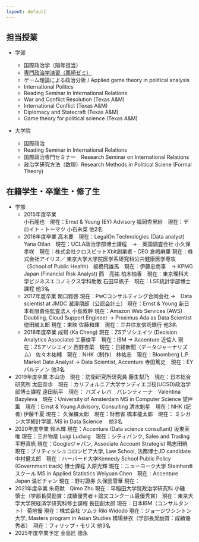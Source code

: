 ```yaml
---
layout: default
---
```


## 担当授業
- 学部
  - 国際政治学（隔年担当）
  - [専門政治学演習（栗崎ゼミ）](./u-seminar-j.html)
  - ゲーム理論による政治分析 / Applied game theory in political analysis
  - International Politics
  - Reading Seminar in International Relations
  - War and Conflict Resolution (Texas A&M)
  - International Conflict (Texas A&M)
  - Diplomacy and Statecraft (Texas A&M)
  - Game theory for political science (Texas A&M)

- 大学院
  - 国際政治
  - Reading Seminar in International Relations
  - 国際政治専門セミナー　Research Seminar on International Relations
  - 政治学研究方法（数理）Research Methods in Political Sciene (Formal Theory)

## 在籍学生・卒業生・修了生
- 学部
  - 2015年度卒業 <br>
    小石隆也　現在：Ernst & Young (EY) Advisory
    福岡杏里紗　現在：デロイト・トーマツ
    小石未菜
    他2名
  - 2016年度卒業
    高木要　現在：LegalOn Technologies (Data analyst)
    Yana Otlan　現在：UCLA政治学部博士課程　→　英国調査会社
    小久保孝咲　現在：株式会社クロスビットXbit創業者・CEO
    倉嶋麻里 現在：株式会社アイリス／ 東京大学大学院医学系研究科公共健康医学専攻（School of Public Health）
    板橋飛雄馬　現在：伊藤忠商事　→ KPMG Japan (Financial Risk Analyst)
    西　亮祐
    柏木柚香　現在：東京理科大学ビジネスエコノミクス学科助教
    石田早帆子　現在：LSE統計学部博士課程
    他3名
  - 2017年度卒業
    関口雅啓 現在：PwCコンサルティング合同会社 →　Data scientist at JMDC
    瀧澤朋郎（公認会計士） 現在：Ernst & Young 新日本有限責任監査法人
    小島敦幹  現在：Amazon Web Services (AWS) Doubling, Cloud Support Engineer → Proximus Ada as Data Scientist
    徳田誠太郎 現在：東映
    佐藤和煇　現在：三井住友信託銀行
    他3名
  - 2018年度卒業
    成珂 (Ka Cheng)  現在：ZSアソシエイツ (Decision Analytics Associate)
    工藤俊平　現在：IBM -> Accenture
    近倫人  現在：ZSアソシエイツ
    西野杏菜　現在：日経新聞（データジャーナリズム）
    佐々木祐輔　現在：NHK（制作）
    林祐志　現在：Bloomberg L.P. Market Data Analyst -> Data Scientist, Accenture
    寺田篤史　現在：EYパルテノン
    他3名
- 2019年度卒業
    本山功　現在：防衛研究所研究員
    藤生梨乃　現在：日本総合研究所
    太田奈歩　現在：カリフォルニア大学サンディエゴ校(UCSD)政治学部博士課程
    遠田航平　現在：
    バズィレバ　バレンティーナ　Valentina Bazyleva　現在：University of Amsterdam MS in Computer Science
    望戸薫　現在：Ernst & Young Advisory, Consulting
    清水魁星　現在：NHK (記者)
    伊藤千夏 現在：
    久保麟太郎　現在：財務省
    橋本龍太郎　現在： ミシガン大学統計学部, MS in Data Science
  　他3名
- 2020年度卒業
    鈴木輝 現在：Accenture (Data science consultant)
    坂東茉唯 現在：三井物産
    Luigi Ludwig　現在：シティバンク, Sales and Trading
    平野真帆  現在：Googleジャパン, Associate Account Strategist
    鴨志田暁 現在：ブリティッシュコロンビア大学, Law School, 法務博士JD candidate
    中村健太郎　現在：ハーバード大学Kennedy School Public Policy (Government track) 博士課程
    入原光輝 現在：ニューヨーク大学 Steinhardtスクール MS in Applied Statistics
    Weiyuan Chen　現在：Accenture Japan
    温ビチャン 現在：野村證券
    久保田雪華 現在：
- 2021年度卒業
    朱奇默　Qimo Zhu  現在：早稲田大学院政治学研究科
    小磯　慎士（学部長奨励賞：成績優秀者＋論文コンクール最優秀賞） 現在：東京大学大学院経済学研究科修士課程
    長田創太郎 現在：日本IBM（コンサルタント）
    菊地優 現在：株式会社 ツムラ
    Riki Widodo  現在：ジョージワシントン大学, Masters program in Asian Studies
    橋場芽衣（学部長奨励賞：成績優秀者）　現在：フィリップ・モリス
    他3名
- 2025年度卒業予定
    金島匠
    徳永
